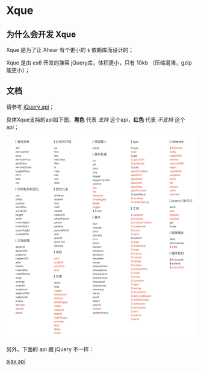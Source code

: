 # Xque

## 为什么会开发 Xque

Xque 是为了让 Xhear 有个更小的 `$` 依赖库而设计的；

Xque 是由 es6 开发的兼容 jQuery库，体积更小，只有 10kb （压缩混淆，gzip能更小）；

## 文档

请参考 [jQuery api](https://api.jquery.com)；

具体Xque支持的api如下图，**黑色** 代表 *支持* 这个api，**红色** 代表 *不支持* 这个api；

![](doc/img/01-01.png)

另外，下面的 api 跟 jQuery 不一样：

[ajax api](doc/ajax.md)